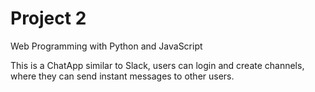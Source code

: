 # Project 2

Web Programming with Python and JavaScript

This is a ChatApp similar to Slack, users can login and create channels, where they can send instant messages to other users.
